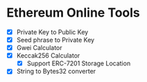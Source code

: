 # Ethereum Online Tools

- [x] Private Key to Public Key
- [x] Seed phrase to Private Key
- [x] Gwei Calculator
- [x] Keccak256 Calculator
  - [x] Support ERC-7201 Storage Location
- [x] String to Bytes32 converter

